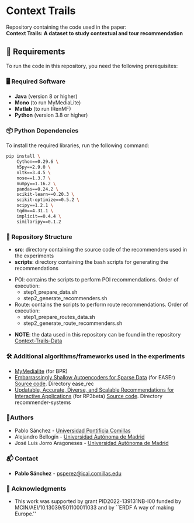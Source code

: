 # Context Trails

Repository containing the code used in the paper:  
**Context Trails: A dataset to study contextual and tour recommendation**

## 📌 Requirements
To run the code in this repository, you need the following prerequisites:

### 🖥️ Required Software
- **Java** (version 8 or higher)
- **Mono** (to run MyMediaLite)
- **Matlab** (to run IRenMF)
- **Python** (version 3.8 or higher)

### 📦 Python Dependencies
To install the required libraries, run the following command:

```bash
pip install \
    Cython==0.29.6 \
    h5py==2.9.0 \
    nltk==3.4.5 \
    nose==1.3.7 \
    numpy==1.16.2 \
    pandas==0.24.2 \
    scikit-learn==0.20.3 \
    scikit-optimize==0.5.2 \
    scipy==1.2.1 \
    tqdm==4.31.1 \
    implicit==0.4.4 \
    similaripy==0.1.2
```



### 📂 Repository Structure
 - **src**: directory containing the source code of the recommenders used in the experiments
 - **scripts**: directory containing the bash scripts for generating the recommendations
  * POI: contains the scripts to perform POI recommendations. Order of execution:
    * step1_prepare_data.sh
    * step2_generate_recommenders.sh
  * Route: contains the scripts to perform route recommendations. Order of execution:
    * step1_prepare_routes_data.sh
    * step2_generate_route_recommenders.sh



 - **NOTE**: the data used in this repository can be found in the repository [Context-Trails-Data](<url for the data repository>)



### 🛠️ Additional algorithms/frameworks used in the experiments
  * [MyMedialite](http://www.mymedialite.net/) (for BPR)
  * [Embarrassingly Shallow Autoencoders for Sparse Data](https://dl.acm.org/doi/10.1145/3308558.3313710) (for EASEr) [Source code](https://github.com/Darel13712/ease_rec). Directory ease_rec
  * [Updatable, Accurate, Diverse, and Scalable Recommendations for Interactive Applications](https://dl.acm.org/doi/10.1145/2955101) (for RP3beta) [Source code](https://github.com/StivenMetaj/Recommender_Systems_Challenge_2020). Directory recommender-systems



### 👥Authors
- Pablo Sánchez - [Universidad Pontificia Comillas](https://www.comillas.edu/)
- Alejandro Bellogín - [Universidad Autónoma de Madrid](https://uam.es)
- José Luis Jorro Aragoneses - [Universidad Autónoma de Madrid](https://uam.es)

### 📬 Contact

* **Pablo Sánchez** - <psperez@icai.comillas.edu>


### 🙏 Acknowledgments
 - This work was supported by grant PID2022-139131NB-I00 funded by MCIN/AEI/10.13039/501100011033 and by ``ERDF A way of making Europe.''
